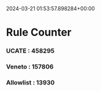 2024-03-21 01:53:57.898284+00:00
# Rule Counter 
 ### UCATE : 458295

 ### Veneto : 157806

 ### Allowlist : 13930
